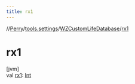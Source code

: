 ```yaml
---
title: rx1
---
```

//[Perry](../../../index.html)/[tools.settings](../index.html)/[WZCustomLifeDatabase](index.html)/[rx1](rx1.html)



# rx1



[jvm]\
val [rx1](rx1.html): [Int](https://kotlinlang.org/api/latest/jvm/stdlib/kotlin/-int/index.html)




